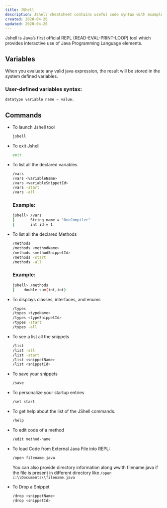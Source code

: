 ```yaml
---
title: JShell 
description: JShell cheatsheet contains useful code syntax with examples which is handy while coding.
created: 2020-04-26
updated: 2020-04-26
---
```

Jshell is Java’s first official REPL (READ-EVAL-PRINT-LOOP) tool which provides interactive use of Java Programming Language elements.

## Variables
When you evaluate any valid java expression, the result will be stored in the system defined variables.

### User-defined variables syntax:
```java
datatype variable name = value;
```
## Commands

* To launch Jshell tool
    ```sh
    jshell
    ```
* To exit Jshell
    ```sh
    exit
    ```
* To list all the declared variables.
    ```sh
    /vars
    /vars <variableName>
    /vars <variableSnippetId>
    /vars -start
    /vars -all
    ```
    ### Example:
    ```sh
    jshell> /vars
    |       String name = "OneCompiler"
    |       int id = 1
    ```

* To list all the declared Methods
    ```sh
    /methods
    /methods <methodName>
    /methods <methodSnippetId>
    /methods -start
    /methods -all
    ```

    ### Example:
    ```sh
    jshell> /methods
    |    double sum(int,int)
    ```

* To displays classes, interfaces, and enums 
    ```sh
    /types
    /types <typeName>
    /types <typeSnippetId>
    /types -start
    /types -all
    ```    
* To see a list all the snippets
    ```sh
    /list
    /list -all
    /list -start
    /list <snippetName>
    /list <snippetId>
    ```
* To save your snippets
    ```sh
    /save
    ```
* To personalize your startup entries
    ```sh
    /set start
    ```
* To get help about the list of the JShell commands.
    ```sh
    /help
    ```
* To edit code of a method
    ```sh
    /edit method-name
    ```
* To load Code from External Java File into REPL:
    ```sh
    /open filename.java
    ```
    You can also provide directory information along wwith filename.java if the file is present in different directory like `/open c:\\Documents\\filename.java`

* To Drop a Snippet
    ```sh
    /drop <snippetName>
    /drop <snippetId>
    ```